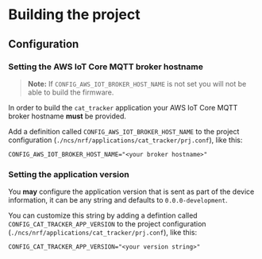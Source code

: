 # Building the project

## Configuration

### Setting the AWS IoT Core MQTT broker hostname

> **Note:** If `CONFIG_AWS_IOT_BROKER_HOST_NAME` is not set you will not be able
> to build the firmware.

In order to build the `cat_tracker` application your AWS IoT Core MQTT broker
hostname **must** be provided.

Add a definition called `CONFIG_AWS_IOT_BROKER_HOST_NAME` to the project
configuration (`./ncs/nrf/applications/cat_tracker/prj.conf`), like this:

```
CONFIG_AWS_IOT_BROKER_HOST_NAME="<your broker hostname>"
```

### Setting the application version

You **may** configure the application version that is sent as part of the device
information, it can be any string and defaults to `0.0.0-development`.

You can customize this string by adding a defintion called
`CONFIG_CAT_TRACKER_APP_VERSION` to the project configuration
(`./ncs/nrf/applications/cat_tracker/prj.conf`), like this:

```
CONFIG_CAT_TRACKER_APP_VERSION="<your version string>"
```

